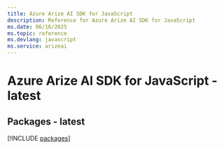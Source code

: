 ```yaml
---
title: Azure Arize AI SDK for JavaScript
description: Reference for Azure Arize AI SDK for JavaScript
ms.date: 06/10/2025
ms.topic: reference
ms.devlang: javascript
ms.service: arizeai
---
```

# Azure Arize AI SDK for JavaScript - latest
## Packages - latest
[!INCLUDE [packages](arize-ai-index.md)]